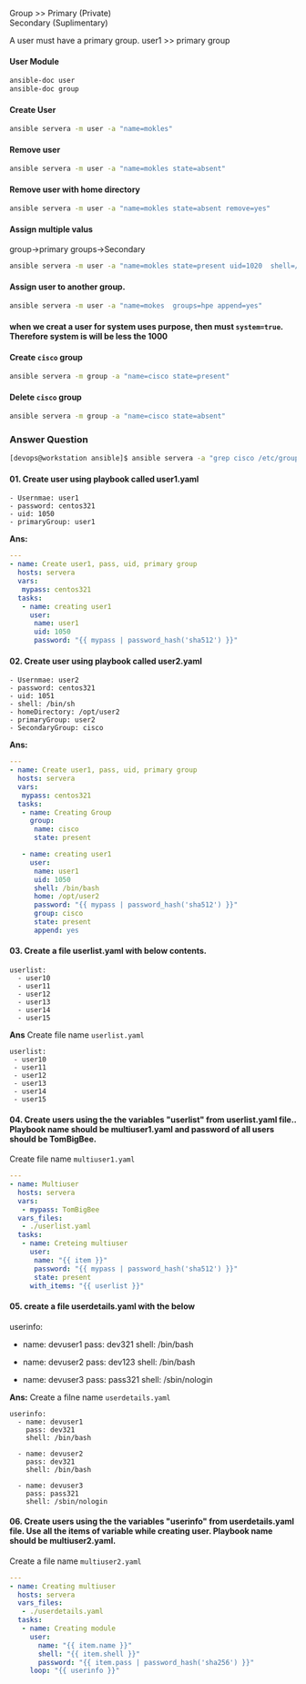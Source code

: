 
Group  >>   Primary (Private) <br>
            Secondary (Suplimentary)

A user must have a primary group.
user1 >> primary group 


#### User Module 
```bash
ansible-doc user
ansible-doc group
```

#### Create User
```bash
ansible servera -m user -a "name=mokles"
```

#### Remove user
```bash
ansible servera -m user -a "name=mokles state=absent"
```

#### Remove user with home directory
```bash
ansible servera -m user -a "name=mokles state=absent remove=yes"
```

#### Assign multiple valus
group->primary
groups->Secondary
```bash
ansible servera -m user -a "name=mokles state=present uid=1020  shell=/bin/sh comment=NetworkTeam groups=cisco"
```

#### Assign user to another group.
```bash
ansible servera -m user -a "name=mokes  groups=hpe append=yes" 
```

#### when we creat a user for system uses purpose, then must `system=true`. Therefore system is will be less the 1000



#### Create `cisco` group
```bash
ansible servera -m group -a "name=cisco state=present"
```

#### Delete `cisco` group
```bash
ansible servera -m group -a "name=cisco state=absent"
```


### Answer Question

```bash
[devops@workstation ansible]$ ansible servera -a "grep cisco /etc/group"
```

#### 01. Create user using playbook called user1.yaml

    - Usernmae: user1
    - password: centos321
    - uid: 1050
    - primaryGroup: user1
   
**Ans:** 
```yaml
---
- name: Create user1, pass, uid, primary group
  hosts: servera
  vars:
   mypass: centos321
  tasks:
   - name: creating user1
     user:
      name: user1
      uid: 1050
      password: "{{ mypass | password_hash('sha512') }}"

```

#### 02. Create user using playbook called user2.yaml

    - Usernmae: user2
    - password: centos321
    - uid: 1051
    - shell: /bin/sh
    - homeDirectory: /opt/user2
    - primaryGroup: user2
    - SecondaryGroup: cisco

**Ans:**

```yaml
---
- name: Create user1, pass, uid, primary group
  hosts: servera
  vars:
   mypass: centos321
  tasks:
   - name: Creating Group
     group:
      name: cisco
      state: present

   - name: creating user1
     user:
      name: user1
      uid: 1050
      shell: /bin/bash
      home: /opt/user2
      password: "{{ mypass | password_hash('sha512') }}"
      group: cisco
      state: present
      append: yes
```

#### 03. Create a file userlist.yaml with below contents.

    userlist:
      - user10
      - user11
      - user12
      - user13
      - user14
      - user15

**Ans**
Create file name `userlist.yaml`
```
userlist:
 - user10
 - user11
 - user12
 - user13
 - user14
 - user15
```

#### 04. Create users using the the variables "userlist" from userlist.yaml file.. Playbook name should be multiuser1.yaml and password of all users should be TomBigBee.

Create file name `multiuser1.yaml`
```yaml
---
- name: Multiuser
  hosts: servera
  vars:
   - mypass: TomBigBee
  vars_files:
   - ./userlist.yaml
  tasks:
   - name: Creteing multiuser
     user:
      name: "{{ item }}"
      password: "{{ mypass | password_hash('sha512') }}"
      state: present
     with_items: "{{ userlist }}"

```

#### 05. create a file userdetails.yaml with the below

userinfo:
  - name: devuser1
    pass: dev321
    shell: /bin/bash

  - name: devuser2
    pass: dev123
    shell: /bin/bash
    
  - name: devuser3
    pass: pass321
    shell: /sbin/nologin

**Ans:**
Create a filne name `userdetails.yaml`
```
userinfo:
  - name: devuser1
    pass: dev321
    shell: /bin/bash

  - name: devuser2
    pass: dev321
    shell: /bin/bash

  - name: devuser3
    pass: pass321
    shell: /sbin/nologin
```

#### 06. Create users using the the variables "userinfo" from userdetails.yaml file. Use all the items of variable while creating user. Playbook name should be multiuser2.yaml.

Create a file name `multiuser2.yaml`
```yaml
---
- name: Creating multiuser
  hosts: servera
  vars_files:
   - ./userdetails.yaml
  tasks:
   - name: Creating module
     user:
       name: "{{ item.name }}"
       shell: "{{ item.shell }}"
       password: "{{ item.pass | password_hash('sha256') }}"
     loop: "{{ userinfo }}"
```
